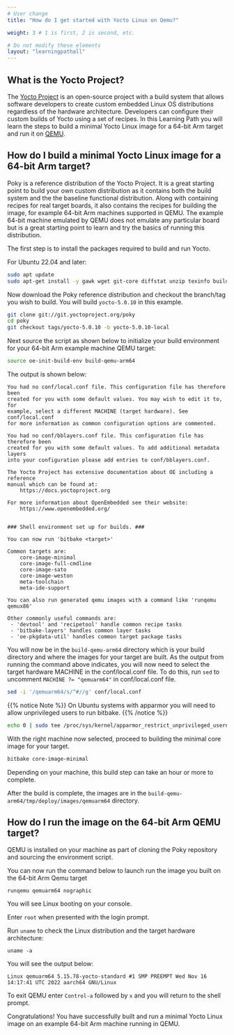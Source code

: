 ```yaml
---
# User change
title: "How do I get started with Yocto Linux on Qemu?" 

weight: 3 # 1 is first, 2 is second, etc.

# Do not modify these elements
layout: "learningpathall"
---
```


## What is the Yocto Project?

The [Yocto Project](https://www.yoctoproject.org/) is an open-source project with a build system that allows software developers to create custom embedded Linux OS distributions regardless of the hardware architecture. 
Developers can configure their custom builds of Yocto using a set of recipes. In this Learning Path you will learn the steps to build a minimal Yocto Linux image for a 64-bit Arm target and run it on [QEMU](https://www.qemu.org/). 

## How do I build a minimal Yocto Linux image for a 64-bit Arm target?

Poky is a reference distribution of the Yocto Project. It is a great starting point to build your own custom distribution as it contains both the build system and the the baseline functional distribution. Along with containing recipes for real target boards, it also contains the recipes for building the image, for example 64-bit Arm machines supported in QEMU. The example 64-bit machine emulated by QEMU does not emulate any particular board but is a great starting point to learn and try the basics of running this distribution.

The first step is to install the packages required to build and run Yocto.

For Ubuntu 22.04 and later:

```bash
sudo apt update
sudo apt-get install -y gawk wget git-core diffstat unzip texinfo build-essential chrpath socat cpio python3 python3-pip python3-pexpect xz-utils debianutils iputils-ping python3-git python3-jinja2 libgl1 libglx-mesa0 libsdl1.2-dev pylint xterm python3-subunit mesa-common-dev lz4
```

Now download the Poky reference distribution and checkout the branch/tag you wish to build. You will build `yocto-5.0.10` in this example.

```bash
git clone git://git.yoctoproject.org/poky
cd poky
git checkout tags/yocto-5.0.10 -b yocto-5.0.10-local
```

Next source the script as shown below to initialize your build environment for your 64-bit Arm example machine QEMU target:

```bash
source oe-init-build-env build-qemu-arm64
```
The output is shown below:

```output
You had no conf/local.conf file. This configuration file has therefore been
created for you with some default values. You may wish to edit it to, for
example, select a different MACHINE (target hardware). See conf/local.conf
for more information as common configuration options are commented.

You had no conf/bblayers.conf file. This configuration file has therefore been
created for you with some default values. To add additional metadata layers
into your configuration please add entries to conf/bblayers.conf.

The Yocto Project has extensive documentation about OE including a reference
manual which can be found at:
    https://docs.yoctoproject.org

For more information about OpenEmbedded see their website:
    https://www.openembedded.org/


### Shell environment set up for builds. ###

You can now run 'bitbake <target>'

Common targets are:
    core-image-minimal
    core-image-full-cmdline
    core-image-sato
    core-image-weston
    meta-toolchain
    meta-ide-support

You can also run generated qemu images with a command like 'runqemu qemux86'

Other commonly useful commands are:
 - 'devtool' and 'recipetool' handle common recipe tasks
 - 'bitbake-layers' handles common layer tasks
 - 'oe-pkgdata-util' handles common target package tasks
```

You will now be in the `build-qemu-arm64` directory which is your build directory and where the images for your target are built. As the output from running the command above indicates, you will now need to select the target hardware MACHINE in the conf/local.conf file. To do this, run `sed` to uncomment `MACHINE ?= "qemuarm64"` in conf/local.conf file.

```bash { cwd="poky" }
sed -i '/qemuarm64/s/^#//g' conf/local.conf
```
{{% notice Note %}}
On Ubuntu systems with apparmor you will need to allow unprivileged users to run bitbake.
{{% /notice %}}

```bash
echo 0 | sudo tee /proc/sys/kernel/apparmor_restrict_unprivileged_userns
```

With the right machine now selected, proceed to building the minimal core image for your target.

```bash { cwd="poky",env_source="poky/oe-init-build-env build-qemu-arm64" }
bitbake core-image-minimal
```

Depending on your machine, this build step can take an hour or more to complete.

After the build is complete, the images are in the `build-qemu-arm64/tmp/deploy/images/qemuarm64` directory.

## How do I run the image on the 64-bit Arm QEMU target?

QEMU is installed on your machine as part of cloning the Poky repository and sourcing the environment script. 

You can now run the command below to launch run the image you built on the 64-bit Arm Qemu target

```console
runqemu qemuarm64 nographic
```

You will see Linux booting on your console. 

Enter `root` when presented with the login prompt.

Run `uname` to check the Linux distribution and the target hardware architecture:

```console
uname -a
```
You will see the output below:

```output
Linux qemuarm64 5.15.78-yocto-standard #1 SMP PREEMPT Wed Nov 16 14:17:41 UTC 2022 aarch64 GNU/Linux
```

To exit QEMU enter `Control-a` followed by `x` and you will return to the shell prompt. 

Congratulations! You have successfully built and run a minimal Yocto Linux image on an example 64-bit Arm machine running in QEMU.
